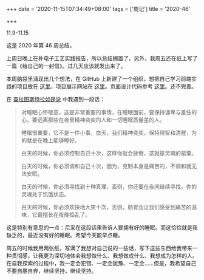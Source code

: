 +++
date = '2020-11-15T07:34:49+08:00'
tags = ['周记']
title = '2020-46'

+++

11.9-11.15

这是 2020 年第 46 周总结。

上周日晚上在补电子工艺实践报告，所以总结搁置了，另外，我周五还在纸上写了一篇《给自己的一封信》。过几天应该就发出来了。

本周脑袋里涌现出几个想法，在 GitHub 上新建了一个组织，想把自己学习前端实践的项目放在 [这里](https://github.com/rbew)。项目展示网站在 [这里](https://rbew.yidajiabei.xyz/)。页面设计代码参考 [这里](https://www.owlling.com/)。还不完善。

在 [查拉图斯特拉如是说](https://weread.qq.com/web/reader/d81327605d00d6d81bac2e0kc4c329b011c4ca4238a0201) 中我遇到一段话：

> 对睡眠心怀敬意，这是非常重要的事情，在睡眠面前，要保持谦卑与羞怯的心，要远离那些在夜里精神奕奕的人和一切睡眠质量差的人。
>
> 睡眠很重要，它不是一件小事，白天，我们精神奕奕，保持理智和清醒，为的就是在晚上能够睡好。
>
> 白天的时候，你必须控制自己十次，这样你就会疲倦，这就是灵魂的罂粟。
>
> 白天的时候，你必须调和自己十次，因为，克制本身是痛苦的，不调和就无法安眠。
>
> 白天的时候，你必须寻找到十种真理，否则，你还要在夜间继续寻找，你的灵魂处于饥饿状态。
>
> 白天的时候，你必须欢快地大笑十次，否则，肠胃会让我们感受到痛苦的滋味，它最擅长在夜晚捣乱了。

这是特别有意思的一点：尼采在这段话里告诉人要拥有好的睡眠。而这恰恰就是我缺乏的，最近没有好的睡眠。希望今天能早点睡。

周五的时候我用两张纸，写满了我想对自己说的一些话，写下这些东西给我带来一种贯彻感，让我更为深切地体会我想做什么、我想做成什么、我想成为怎样的人。在自我探索的过程中，我一定会犯错、一定会犹豫、一定会……但是，我希望自己不要自暴自弃，继续坚持，继续坚持。
